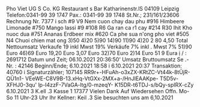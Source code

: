 Pho Viet UG S Co. KG Restaurant s Bar Katharinenstr.lS 04109 Leipzig Telefon:0341-99 39 1747 Pax.: 0341-99 39 1748 St.Nr.; 231/161/23606 Rechnung Nr. 7377 i sch #9 V9 Nem cuon chay dau phu #916 Himbeere Limonade #750 Mango lassi #9 #108 R6 Ga ran ca r1 cay #214 R30 Ihit Kho nuoc dua #751 Ananas Erdbeer mix #620 Ca phe sua n'ong pho viet #505 N4 Chuoi chien mat ong 3)50 4)20 5)90 14)90 11)90 4)20 2 80 4,50 Total Nettoumsatz Verkaufe 19 inkl Mwst 19% Verkäufe 7% inkl . Mwst 7% 51)90 Euro 46)69 Euro 19,20 Euro 3,07 Euro 32)70 Euro 2)14 Euro 51 9 Eura ị / : 2691712 Datum und Zeit; 06.10.2021 20:36:50' Umsatz Bruttoumsatz Se .-Nr. : 42146 Beginn/Ende; 6.10.2021 18:58 i 6.10.2021 20:37 Transaktion: 40760 i Signaturzähler; 107145 RR9r+-HFuAh-o3xZX-KRtZC-Vt44k-8tŨjR-QŨ1n1- VEeWE-C8V9B-13.xHq-VtGXx-2MX+a-/HnJlEAAKpe- T5D5v-XFHJ0-3qu' lp-I4zzF-7VaGA-ltg/0-mzeqY- K15DR-t6TDJ-s/bQy-spIRX-cZy 6.10.2021 3 K.ell .3 Kasse 1 17377 Vielen Dank Auf Wiedersehen Offn. Mo-So 11 Uhr-23 Uhr Ihr Kellner: Keil .3 Sie besuchten uns am 6,10.2021